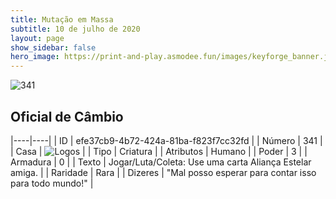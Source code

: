 ```yaml
---
title: Mutação em Massa
subtitle: 10 de julho de 2020
layout: page
show_sidebar: false
hero_image: https://print-and-play.asmodee.fun/images/keyforge_banner.jpg
---
```


![341](https://cdn.keyforgegame.com/media/card_front/pt/479_341_6P8354W6JF5Q_pt.png)

## Oficial de Câmbio

|----|----|
| ID | efe37cb9-4b72-424a-81ba-f823f7cc32fd |
| Número | 341 |
| Casa | ![Logos](https://archonarcana.com/images/thumb/c/ce/Logos.png/22px-Logos.png "Logos") |
| Tipo | Criatura |
| Atributos | Humano |
| Poder | 3 |
| Armadura | 0 |
| Texto | Jogar/Luta/Coleta: Use uma carta Aliança Estelar amiga. |
| Raridade | Rara |
| Dizeres | "Mal posso esperar para contar isso  para todo mundo!" |
